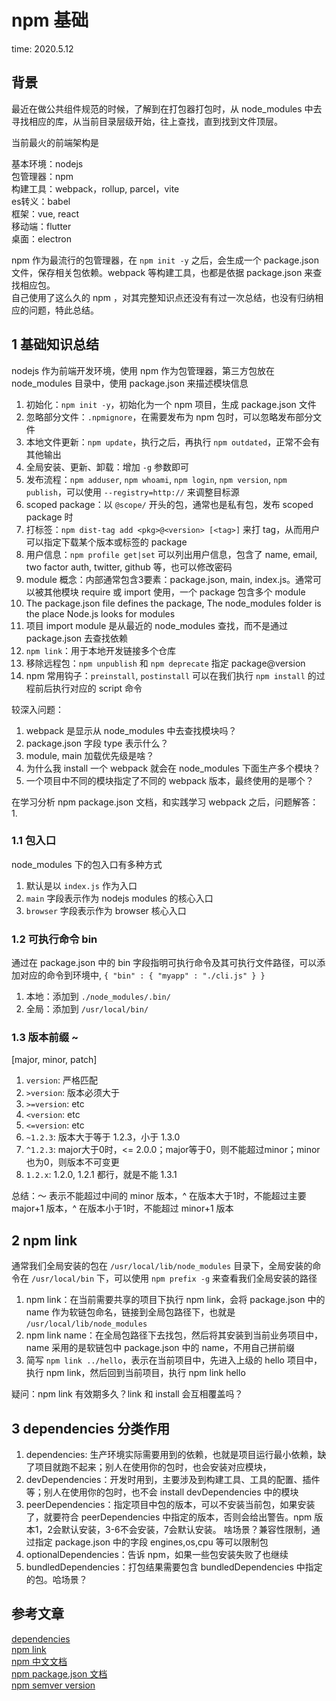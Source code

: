 # npm 基础

time: 2020.5.12

## 背景

最近在做公共组件规范的时候，了解到在打包器打包时，从 node_modules 中去寻找相应的库，从当前目录层级开始，往上查找，直到找到文件顶层。

当前最火的前端架构是

基本环境：nodejs  
包管理器：npm  
构建工具：webpack，rollup, parcel，vite  
es转义：babel  
框架：vue, react  
移动端：flutter  
桌面：electron

npm 作为最流行的包管理器，在 `npm init -y` 之后，会生成一个 package.json 文件，保存相关包依赖。webpack 等构建工具，也都是依据 package.json 来查找相应包。  
自己使用了这么久的 npm ，对其完整知识点还没有有过一次总结，也没有归纳相应的问题，特此总结。

## 1 基础知识总结

nodejs 作为前端开发环境，使用 npm 作为包管理器，第三方包放在 node_modules 目录中，使用 package.json 来描述模块信息

1. 初始化：`npm init -y`，初始化为一个 npm 项目，生成 package.json 文件
2. 忽略部分文件：`.npmignore`，在需要发布为 npm 包时，可以忽略发布部分文件
3. 本地文件更新：`npm update`，执行之后，再执行 `npm outdated`，正常不会有其他输出
4. 全局安装、更新、卸载：增加 `-g` 参数即可
5. 发布流程：`npm adduser`, `npm whoami`, `npm login`, `npm version`, `npm publish`，可以使用 `--registry=http://` 来调整目标源
6. scoped package：以 `@scope/` 开头的包，通常也是私有包，发布 scoped package 时
7. 打标签：`npm dist-tag add <pkg>@<version> [<tag>]` 来打 tag，从而用户可以指定下载某个版本或标签的 package
8. 用户信息：`npm profile get|set` 可以列出用户信息，包含了 name, email, two factor auth, twitter, github 等，也可以修改密码
9. module 概念：内部通常包含3要素：package.json, main, index.js。通常可以被其他模块 require 或 import 使用，一个 package 包含多个 module
10. The package.json file defines the package, The node_modules folder is the place Node.js looks for modules
11. 项目 import module 是从最近的 node_modules 查找，而不是通过 package.json 去查找依赖
12. `npm link`：用于本地开发链接多个仓库
13. 移除远程包：`npm unpublish` 和 `npm deprecate` 指定 package@version 
14. npm 常用钩子：`preinstall`, `postinstall` 可以在我们执行 `npm install` 的过程前后执行对应的 script 命令

较深入问题：  
1. webpack 是显示从 node_modules 中去查找模块吗？
2. package.json 字段 type 表示什么？
3. module, main 加载优先级是啥？
4. 为什么我 install 一个 webpack 就会在 node_modules 下面生产多个模块？
5. 一个项目中不同的模块指定了不同的 webpack 版本，最终使用的是哪个？

在学习分析 npm package.json 文档，和实践学习 webpack 之后，问题解答：  
1. 

### 1.1 包入口

node_modules 下的包入口有多种方式  
1. 默认是以 `index.js` 作为入口
2. `main` 字段表示作为 nodejs modules 的核心入口
3. `browser` 字段表示作为 browser 核心入口

### 1.2 可执行命令 bin

通过在 package.json 中的 bin 字段指明可执行命令及其可执行文件路径，可以添加对应的命令到环境中, `{ "bin" : { "myapp" : "./cli.js" } }`  
1. 本地：添加到 `./node_modules/.bin/`
2. 全局：添加到 `/usr/local/bin/`

### 1.3 版本前缀 ~

[major, minor, patch]

1. `version`: 严格匹配
2. `>version`: 版本必须大于
3. `>=version`: etc
4. `<version`: etc
5. `<=version`: etc
6. `~1.2.3`: 版本大于等于 1.2.3，小于 1.3.0
7. `^1.2.3`: major大于0时，<= 2.0.0；major等于0，则不能超过minor；minor也为0，则版本不可变更
8. `1.2.x`: 1.2.0, 1.2.1 都行，就是不能 1.3.1

总结：～ 表示不能超过中间的 minor 版本，^ 在版本大于1时，不能超过主要 major+1 版本，^ 在版本小于1时，不能超过 minor+1 版本

## 2 npm link

通常我们全局安装的包在 `/usr/local/lib/node_modules` 目录下，全局安装的命令在 `/usr/local/bin` 下，可以使用 `npm prefix -g` 来查看我们全局安装的路径

1. npm link：在当前需要共享的项目下执行 npm link，会将 package.json 中的 name 作为软链包命名，链接到全局包路径下，也就是 `/usr/local/lib/node_modules`
2. npm link name：在全局包路径下去找包，然后将其安装到当前业务项目中，name 采用的是软链包中 package.json 中的 name，不用自己拼前缀
3. 简写 `npm link ../hello`，表示在当前项目中，先进入上级的 hello 项目中，执行 npm link，然后回到当前项目，执行 npm link hello

疑问：npm link 有效期多久？link 和 install 会互相覆盖吗？

## 3 dependencies 分类作用

1. dependencies: 生产环境实际需要用到的依赖，也就是项目运行最小依赖，缺了项目就跑不起来；别人在使用你的包时，也会安装对应模块，
2. devDependencies：开发时用到，主要涉及到构建工具、工具的配置、插件等；别人在使用你的包时，也不会 install devDependencies 中的模块
3. peerDependencies：指定项目中包的版本，可以不安装当前包，如果安装了，就要符合 peerDependencies 中指定的版本，否则会给出警告。npm 版本1，2会默认安装，3-6不会安装，7会默认安装。
啥场景？兼容性限制，通过指定 package.json 中的字段 engines,os,cpu 等可以限制包
4. optionalDependencies：告诉 npm，如果一些包安装失败了也继续
5. bundledDependencies：打包结果需要包含 bundledDependencies 中指定的包。哈场景？

## 参考文章

[dependencies](https://segmentfault.com/a/1190000009927946)  
[npm link](https://docs.npmjs.com/cli/v7/commands/npm-link)  
[npm 中文文档](https://www.npmjs.cn/)  
[npm package.json 文档](https://www.npmjs.cn/files/package.json/)  
[npm semver version](https://www.npmjs.cn/misc/semver/)

